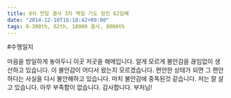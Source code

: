 ```yaml
---
title: 8차 천일 결사 3차 백일 기도 정진 62일째
date: "2014-12-10T16:18:42+09:00"
tags: 8-300th, 62th, 10000 결사, 8000th
---
```


#수행일지

마음을 방일하게 놓아두니 이곳 저곳을 해메입니다. 알게 모르게 불안감을 끊임없이 생산하고 있습니다. 이 불안감이 어디서 왔는지 모르겠습니다. 편안한 상태가 되면 그 편안하다는 사실을 다시 불안해하고 있습니다. 마치 불안감에 중독된것 같습니다. 저는 잘 살고 있습니다. 아무 부족함이 없습니다. 감사합니다. 부처님!
